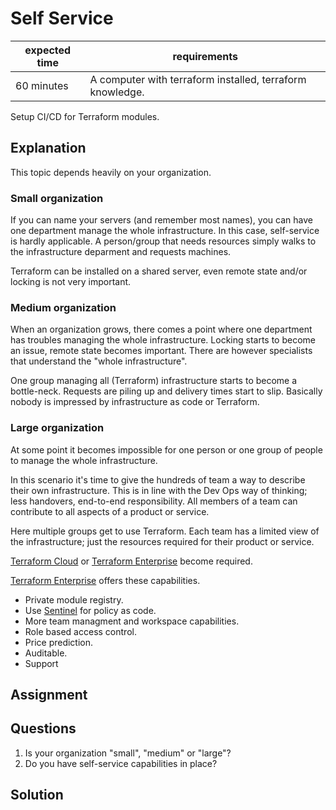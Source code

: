 # Self Service

|expected time|requirements                                             |
|-------------|---------------------------------------------------------|
|60 minutes   |A computer with terraform installed, terraform knowledge.|

Setup CI/CD for Terraform modules.

## Explanation

This topic depends heavily on your organization.

### Small organization

If you can name your servers (and remember most names), you can have one department manage the whole infrastructure. In this case, self-service is hardly applicable. A person/group that needs resources simply walks to the infrastructure deparment and requests machines.

Terraform can be installed on a shared server, even remote state and/or locking is not very important.

### Medium organization

When an organization grows, there comes a point where one department has troubles managing the whole infrastructure. Locking starts to become an issue, remote state becomes important. There are however specialists that understand the "whole infrastructure".

One group managing all (Terraform) infrastructure starts to become a bottle-neck. Requests are piling up and delivery times start to slip. Basically nobody is impressed by infrastructure as code or Terraform.

### Large organization

At some point it becomes impossible for one person or one group of people to manage the whole infrastructure.

In this scenario it's time to give the hundreds of team a way to describe their own infrastructure. This is in line with the Dev Ops way of thinking; less handovers, end-to-end responsibility. All members of a team can contribute to all aspects of a product or service.

Here multiple groups get to use Terraform. Each team has a limited view of the infrastructure; just the resources required for their product or service.

[Terraform Cloud](https://app.terraform.io/) or [Terraform Enterprise](https://www.terraform.io/docs/enterprise/index.html) become required.

[Terraform Enterprise](https://www.terraform.io/docs/enterprise/index.html) offers these capabilities.
- Private module registry.
- Use [Sentinel](https://docs.hashicorp.com/sentinel/concepts/policy-as-code) for policy as code.
- More team managment and workspace capabilities.
- Role based access control.
- Price prediction.
- Auditable.
- Support

## Assignment

## Questions

1. Is your organization "small", "medium" or "large"?
2. Do you have self-service capabilities in place?


## Solution

